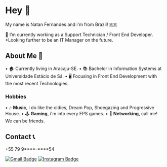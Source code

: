 # Hey 🤙 

My name is Natan Fernandes and i'm from Brazil! 🇧🇷 

🔭 I’m currently working as a Support Technician / Front End Developer.
   *Looking further to be an IT Manager on the future.


## About Me 👦

• 🏠 Currently living in Aracaju-SE.
• 📚 Bachelor in Information Systems at Universidade Estácio de Sá.
• 🖥 Focusing in Front End Development with the most recent Technologies.

### Hobbies

• 🎶 **Music**, i do like the oldies, Dream Pop, Shoegazing and Progressive House. 
• 🕹 **Gaming**, i'm into every FPS games.
• 🚀 **Networking**, call me! We can be friends.

## Contact 📞

+55 79 9****-****54

[![Gmail Badge](https://img.shields.io/badge/-natanmfernandes@gmail.com-6633cc?style=flat-square&logo=Gmail&logoColor=white&link=mailto:natanmfernandes@gmail.com)](mailto:natanmfernandes@gmail.com)
[![Instagram Badge](https://img.shields.io/badge/-Instagram-violet?style=flat-square&logo=Instagram&logoColor=white&link=https://www.instagram.com/natanmfernandes/)](https://www.instagram.com/natanmfernandes/)
